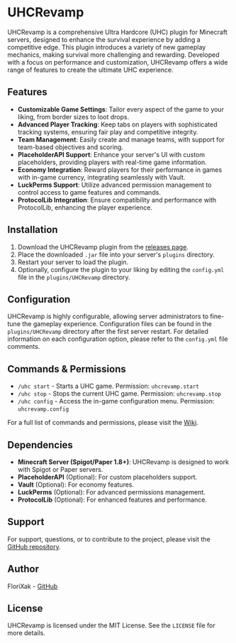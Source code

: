 # UHCRevamp

UHCRevamp is a comprehensive Ultra Hardcore (UHC) plugin for Minecraft servers, designed to enhance the survival experience by adding a competitive edge. This plugin introduces a variety of new gameplay mechanics, making survival more challenging and rewarding. Developed with a focus on performance and customization, UHCRevamp offers a wide range of features to create the ultimate UHC experience.

## Features

- **Customizable Game Settings**: Tailor every aspect of the game to your liking, from border sizes to loot drops.
- **Advanced Player Tracking**: Keep tabs on players with sophisticated tracking systems, ensuring fair play and competitive integrity.
- **Team Management**: Easily create and manage teams, with support for team-based objectives and scoring.
- **PlaceholderAPI Support**: Enhance your server's UI with custom placeholders, providing players with real-time game information.
- **Economy Integration**: Reward players for their performance in games with in-game currency, integrating seamlessly with Vault.
- **LuckPerms Support**: Utilize advanced permission management to control access to game features and commands.
- **ProtocolLib Integration**: Ensure compatibility and performance with ProtocolLib, enhancing the player experience.

## Installation

1. Download the UHCRevamp plugin from the [releases page](https://github.com/florixak/UHCRevamp/releases).
2. Place the downloaded `.jar` file into your server's `plugins` directory.
3. Restart your server to load the plugin.
4. Optionally, configure the plugin to your liking by editing the `config.yml` file in the `plugins/UHCRevamp` directory.

## Configuration

UHCRevamp is highly configurable, allowing server administrators to fine-tune the gameplay experience. Configuration files can be found in the `plugins/UHCRevamp` directory after the first server restart. For detailed information on each configuration option, please refer to the `config.yml` file comments.

## Commands & Permissions

- `/uhc start` - Starts a UHC game. Permission: `uhcrevamp.start`
- `/uhc stop` - Stops the current UHC game. Permission: `uhcrevamp.stop`
- `/uhc config` - Access the in-game configuration menu. Permission: `uhcrevamp.config`

For a full list of commands and permissions, please visit the [Wiki](https://github.com/florixak/UHCRevamp/wiki).

## Dependencies

- **Minecraft Server (Spigot/Paper 1.8+)**: UHCRevamp is designed to work with Spigot or Paper servers.
- **PlaceholderAPI** (Optional): For custom placeholders support.
- **Vault** (Optional): For economy features.
- **LuckPerms** (Optional): For advanced permissions management.
- **ProtocolLib** (Optional): For enhanced features and performance.

## Support

For support, questions, or to contribute to the project, please visit the [GitHub repository](https://github.com/florixak/UHCRevamp).

## Author

FloriXak - [GitHub](https://github.com/florixak)

## License

UHCRevamp is licensed under the MIT License. See the `LICENSE` file for more details.

